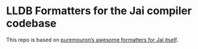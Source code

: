 # LLDB Formatters for the Jai compiler codebase

This repo is based on [puremouron’s awesome formatters for Jai itself](https://github.com/puremourning/lldb-jai).
